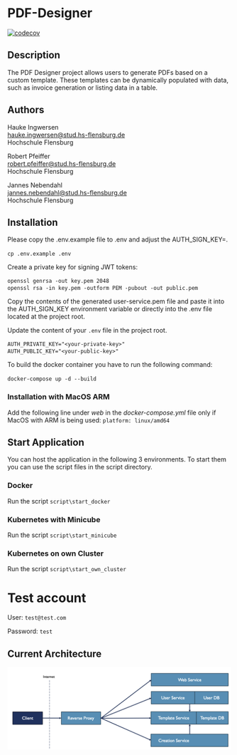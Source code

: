 # PDF-Designer

[![codecov](https://codecov.io/gh/hingew/hsfl-master-ai-cloud-engineering/graph/badge.svg?token=CDPMA4XLME)](https://codecov.io/gh/hingew/hsfl-master-ai-cloud-engineering)

## Description

The PDF Designer project allows users to generate PDFs based on a custom template. These templates can be dynamically populated with data, such as invoice generation or listing data in a table.

## Authors

Hauke Ingwersen\
hauke.ingwersen@stud.hs-flensburg.de\
Hochschule Flensburg

Robert Pfeiffer\
robert.pfeiffer@stud.hs-flensburg.de\
Hochschule Flensburg

Jannes Nebendahl\
jannes.nebendahl@stud.hs-flensburg.de\
Hochschule Flensburg

## Installation

Please copy the .env.example file to .env and adjust the AUTH_SIGN_KEY=.

`cp .env.example .env`

Create a private key for signing JWT tokens:

``` 
openssl genrsa -out key.pem 2048
openssl rsa -in key.pem -outform PEM -pubout -out public.pem
```



Copy the contents of the generated user-service.pem file and paste it into the AUTH_SIGN_KEY environment variable or directly into the .env file located at the project root.

Update the content of your `.env` file in the project root.
```
AUTH_PRIVATE_KEY="<your-private-key>"
AUTH_PUBLIC_KEY="<your-public-key>"
```

To build the docker container you have to run the following command:

`docker-compose up -d --build`

### Installation with MacOS ARM

Add the following line under _web_ in the _docker-compose.yml_ file only if MacOS with ARM is being used:
`platform: linux/amd64`

## Start Application

You can host the application in the following 3 environments. To start them you can use the script files in the script directory.

### Docker

Run the script `script\start_docker`

### Kubernetes with Minicube

Run the script `script\start_minicube`

### Kubernetes on own Cluster

Run the script `script\start_own_cluster`

# Test account
User: `test@test.com`

Password: `test`

## Current Architecture

![currentArchitecture](currentArchitecture.png)
